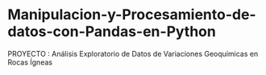 # Manipulacion-y-Procesamiento-de-datos-con-Pandas-en-Python
PROYECTO :  Análisis Exploratorio de Datos de Variaciones Geoquímicas en Rocas Ígneas
